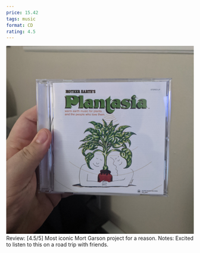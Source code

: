 ```yaml
---
price: 15.42
tags: music
format: CD
rating: 4.5
---
```

![Surrender](/assets/img/ibuycrap/plantasia.jpg) 
Review: [4.5/5] Most iconic Mort Garson project for a reason.
Notes: Excited to listen to this on a road trip with friends.